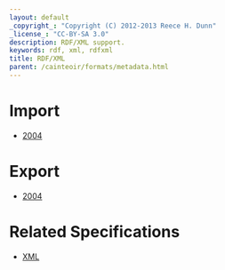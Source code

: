 ```yaml
---
layout: default
_copyright_: "Copyright (C) 2012-2013 Reece H. Dunn"
_license_: "CC-BY-SA 3.0"
description: RDF/XML support.
keywords: rdf, xml, rdfxml
title: RDF/XML
parent: /cainteoir/formats/metadata.html
---
```


# Import

*  [2004](rdfxml2004)

# Export

*  [2004](rdfxml2004-write)

# Related Specifications

*  [XML](xml)
